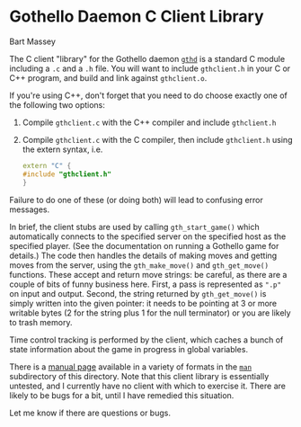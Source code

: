 # Gothello Daemon C Client Library
Bart Massey

The C client "library" for the Gothello daemon
[`gthd`](http://github.com/pdx-cs-ai/gothello-gthd) is a standard
C module including a `.c` and a `.h` file.  You will want to
include `gthclient.h` in your C or C++ program, and build
and link against `gthclient.o`.

If you're using C++, don't forget that you need to do
choose exactly one of the following two options:

1. Compile `gthclient.c` with the C++ compiler
   and include `gthclient.h`

2. Compile `gthclient.c` with the C compiler, then include
   `gthclient.h` using the extern syntax, i.e.

   ```C++
   extern "C" {
   #include "gthclient.h"
   }
   ```

Failure to do one of these (or doing both) will lead to
confusing error messages.

In brief, the client stubs are used by calling
`gth_start_game()` which automatically connects to the
specified server on the specified host as the specified
player.  (See the documentation on running a Gothello game
for details.)  The code then handles the details of making
moves and getting moves from the server, using the
`gth_make_move()` and `gth_get_move()` functions.  These accept
and return move strings: be careful, as there are a couple
of bits of funny business here.  First, a pass is
represented as `".p"` on input and output.  Second, the string
returned by `gth_get_move()` is simply written into the given
pointer: it needs to be pointing at 3 or more writable bytes
(2 for the string plus 1 for the null terminator) or you are
likely to trash memory.

Time control tracking is performed by the client,
which caches a bunch of state information about the game
in progress in global variables.

There is a [manual page](man/libgthgame.3.pdf) available in
a variety of formats in the [`man`](man/) subdirectory of this
directory.  Note that this client library is essentially
untested, and I currently have no client with which to
exercise it.  There are likely to be bugs for a bit, until I
have remedied this situation.

Let me know if there are questions or bugs.
